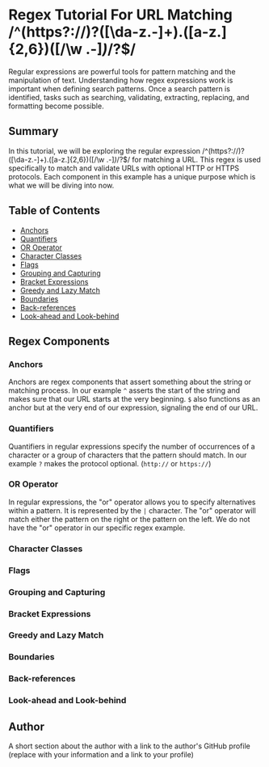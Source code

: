 # Regex Tutorial For URL Matching /^(https?:\/\/)?([\da-z\.-]+)\.([a-z\.]{2,6})([\/\w \.-]*)*\/?$/

Regular expressions are powerful tools for pattern matching and the manipulation of text. Understanding how regex expressions work is important when defining search patterns. Once a search pattern is identified, tasks such as searching, validating, extracting, replacing, and formatting become possible.

## Summary

In this tutorial, we will be exploring the regular expression /^(https?:\/\/)?([\da-z\.-]+)\.([a-z\.]{2,6})([\/\w \.-]*)*\/?$/ for matching a URL. This regex is used specifically to match and validate URLs with optional HTTP or HTTPS protocols. Each component in this example has a unique purpose which is what we will be diving into now.

## Table of Contents

- [Anchors](#anchors)
- [Quantifiers](#quantifiers)
- [OR Operator](#or-operator)
- [Character Classes](#character-classes)
- [Flags](#flags)
- [Grouping and Capturing](#grouping-and-capturing)
- [Bracket Expressions](#bracket-expressions)
- [Greedy and Lazy Match](#greedy-and-lazy-match)
- [Boundaries](#boundaries)
- [Back-references](#back-references)
- [Look-ahead and Look-behind](#look-ahead-and-look-behind)

## Regex Components

### Anchors

Anchors are regex components that assert something about the string or matching process. In our example `^` asserts the start of the string and makes sure that our URL starts at the very beginning. `$` also functions as an anchor but at the very end of our expression, signaling the end of our URL.

### Quantifiers

Quantifiers in regular expressions specify the number of occurrences of a character or a group of characters that the pattern should match. In our example `?` makes the protocol optional. (`http://` or `https://`)

### OR Operator

In regular expressions, the "or" operator allows you to specify alternatives within a pattern. It is represented by the `|` character. The "or" operator will match either the pattern on the right or the pattern on the left. We do not have the "or" operator in our specific regex example.

### Character Classes

### Flags

### Grouping and Capturing

### Bracket Expressions

### Greedy and Lazy Match

### Boundaries

### Back-references

### Look-ahead and Look-behind

## Author

A short section about the author with a link to the author's GitHub profile (replace with your information and a link to your profile)
